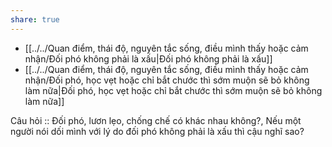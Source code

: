 ```yaml
---
share: true
---
```

- [[../../Quan điểm, thái độ, nguyên tắc sống, điều mình thấy hoặc cảm nhận/Đối phó không phải là xấu|Đối phó không phải là xấu]]
- [[../../Quan điểm, thái độ, nguyên tắc sống, điều mình thấy hoặc cảm nhận/Đối phó, học vẹt hoặc chỉ bắt chước thì sớm muộn sẽ bỏ không làm nữa|Đối phó, học vẹt hoặc chỉ bắt chước thì sớm muộn sẽ bỏ không làm nữa]]

Câu hỏi :: Đối phó, lươn lẹo, chống chế có khác nhau không?, Nếu một người nói dối mình với lý do đối phó không phải là xấu thì cậu nghĩ sao?